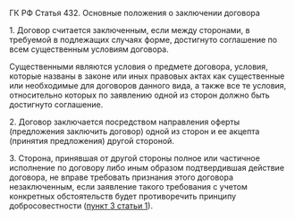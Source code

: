 ГК РФ Статья 432. Основные положения о заключении договора

1\. Договор считается заключенным, если между сторонами, в требуемой в подлежащих случаях форме, достигнуто соглашение по всем существенным условиям договора.

Существенными являются условия о предмете договора, условия, которые названы в законе или иных правовых актах как существенные или необходимые для договоров данного вида, а также все те условия, относительно которых по заявлению одной из сторон должно быть достигнуто соглашение.

2\. Договор заключается посредством направления оферты (предложения заключить договор) одной из сторон и ее акцепта (принятия предложения) другой стороной.

3\. Сторона, принявшая от другой стороны полное или частичное исполнение по договору либо иным образом подтвердившая действие договора, не вправе требовать признания этого договора незаключенным, если заявление такого требования с учетом конкретных обстоятельств будет противоречить принципу добросовестности ([пункт 3 статьи 1](1.md)).
